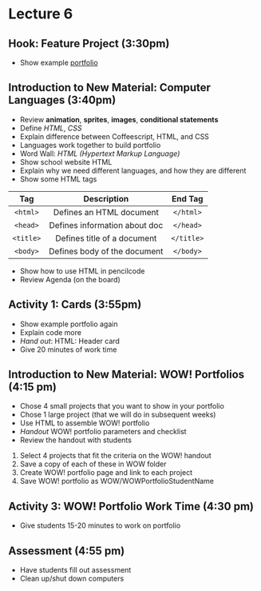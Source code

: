 # Lecture 6

## Hook: Feature Project (3:30pm)

- Show example [portfolio](http://inventgame.pencilcode.net/edit/day8/example.html)

## Introduction to New Material: Computer Languages (3:40pm)

- Review **animation**, **sprites**, **images**, **conditional statements**
- Define *HTML*, *CSS*
- Explain difference between Coffeescript, HTML, and CSS
- Languages work together to build portfolio
- Word Wall: *HTML (Hypertext Markup Language)*
- Show school website HTML
- Explain why we need different languages, and how they are different
- Show some HTML tags

|     Tag     |          Description             |   End Tag   |
|:-----------:|:--------------------------------:|:-----------:|
| `<html>`    |   Defines an HTML document       |  `</html>`  |
| `<head>`    |   Defines information about doc  |  `</head>`  |
| `<title>`   |   Defines title of a document    |  `</title>` |
| `<body>`    |   Defines body of the document   |  `</body>`  |

- Show how to use HTML in pencilcode
- Review Agenda (on the board)

## Activity 1: Cards (3:55pm)

- Show example portfolio again
- Explain code more
- *Hand out*: HTML: Header card
- Give 20 minutes of work time

## Introduction to New Material: WOW! Portfolios (4:15 pm)

- Chose 4 small projects that you want to show in your portfolio
- Chose 1 large project (that we will do in subsequent weeks)
- Use HTML to assemble WOW! portfolio
- *Handout* WOW! portfolio parameters and checklist
- Review the handout with students

1. Select 4 projects that fit the criteria on the WOW! handout
2. Save a copy of each of these in WOW folder
3. Create WOW! portfolio page and link to each project
4. Save WOW! portfolio as WOW/WOWPortfolioStudentName

## Activity 3: WOW! Portfolio Work Time (4:30 pm)

- Give students 15-20 minutes to work on portfolio

## Assessment (4:55 pm)

- Have students fill out assessment
- Clean up/shut down computers

